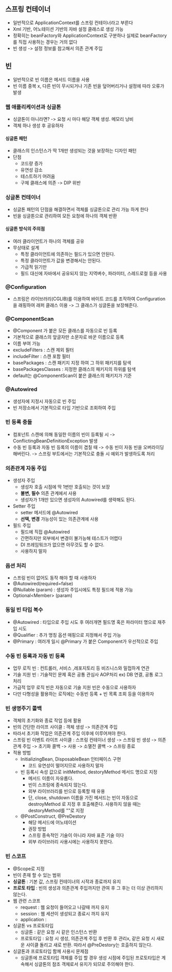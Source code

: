 ## 스프링 컨테이너
- 일반적으로 ApplicationContext를 스프링 컨테이너라고 부른다
- Xml 기반, 어노테이션 기반의 자바 설정 클래스로 생성 가능
- 정확히는 beanFactory와 ApplicationContext로 구분하나 실제로 beanFactory를 직접 사용하는 경우는 거의 없다
- 빈 생성 -> 설정 정보를 참고해서 의존 관계 주입

## 빈
- 일반적으로 빈 이름은 메서드 이름을 사용
- 빈 이름 중복 x, 다른 빈이 무시되거나 기존 빈을 덮어버리거나 설정에 따라 오류가 발생

### 웹 애플리케이션과 싱글톤
- 싱글톤이 아니라면? -> 요청 시 마다 해당 객체 생성. 메모리 낭비
- 객체 하나 생성 후 공유하자
#### 싱글톤 패턴
- 클래스의 인스턴스가 딱 1개만 생성되는 것을 보장하는 디자인 패턴
- 단점
	- 코드량 증가
	- 유연성 감소
	- 테스트하기 어려움
	- 구체 클래스에 의존 -> DIP 위반

### 싱글톤 컨테이너
- 싱글톤 패턴의 단점을 해결하면서 객체를 싱글톤으로 관리 가능 하게 한다
- 빈을 싱글톤으로 관리하여 모든 요청에 하나의 객체 반환
#### 싱글톤 방식의 주의점
- 여러 클라이언트가 하나의 객체를 공유
- 무상태로 설계
	- 특정 클라이언트에 의존하는 필드가 있으면 안된다.
	- 특정 클라이언트가 값을 변경해서는 안된다.
	- 가급적 읽기만
	- 필드 대신에 자바에서 공유되지 않는 지역벼수, 파라미터, 스레드로컬 등을 사용

### @Configuration
- 스프링은 라이브러리(CGLIB)를 이용하여 바이트 코드를 조작하여 Configuration 을 래핑하여 래퍼 클래스 이용 -> 그 클래스가 싱글톤을 보장해준다.

### @ComponentScan
- @Component 가 붙은 모든 클래스를 자동으로 빈 등록
- 기본적으로 클래스의 앞글자만 소문자로 바꾼 이름으로 등록
- 이름 부여 가능
- excludeFilters : 스캔 제외 필터
- includeFilter : 스캔 포함 필터
- basePackages : 스캔 패키지 지정 하여 그 하위 패키지를 탐색
- basePackagesClasses : 지정한 클래스의 패키지의 하위를 탐색
- default는 @ComponentScan이 붙은 클래스의 패키지가 기준

### @Autowired
- 생성자에 지정시 자동으로 빈 주입
- 빈 저장소에서 기본적으로 타입 기반으로 조회하여 주입

### 빈 등록 충돌 
- 컴포넌트 스캔에 의해 동일한 이름의 빈이 등록될 시 -> ConflictingBeanDefinitionException 발생
- 수동 빈 등록과 자동 빈 등록의 이름이 겹칠 때 -> 수동 빈이 자동 빈을 오버라이딩 해버린다. -> 스프링 부트에서는 기본적으로 충돌 시 예외가 발생하도록 처리

### 의존관계 자동 주입
- 생성자 주입
	- 생성자 호출 시점에 딱 1번만 호출되는 것이 보장
	- **불변, 필수** 의존 관계에서 사용
	- 생성자가 1개만 있으면 생성자의 Autowired를 생략해도 된다.
- Setter 주입
	- setter 메서드에 @Autowired
	- **선택, 변경** 가능성이 있는 의존관계에 사용
- 필드 주입
	- 필드에 직접 @Autowired
	- 간편하지만 외부에서 변경이 불가능해 테스트가 어렵다
	- DI 프레임워크가 없으면 아무것도 할 수 없다.
	- 사용하지 말자

### 옵션 처리
- 스프링 빈이 없어도 동작 해야 할 때 사용하자
- @Autowired(required=false)
- @Nullable (param) : 생성자 주입시에도 특정 필드에 적용 가능
- Optional\<Member\> (param) 

### 동일 빈 타입 복수
- @Autowired : 타입으로 주입 시도 후 여러개면 필드명 혹은 파라미터 명으로 재주입 시도
- @Qualifier : 추가 명칭 옵션 매핑으로 지정해서 주입 가능
- @Primary : 여러개 일시 @Primary 가 붙은 Component가 우선적으로 주입

### 수동 빈 등록과 자동 빈 등록
- 업무 로직 빈 : 컨트롤러, 서비스 ,레포지토리 등 비즈니스와 밀접하게 연관
- 기술 지원 빈 : 기술적인 문제 혹은 공통 관심사 AOP처리 ex) DB 연결, 공통 로그 처리
- 가급적 업무 로직 빈은 자동으로 기술 지원 빈은 수동으로 사용하자
- 다만 다형성을 활용하는 로직에는 수동빈 등록 + 빈 목록 조회 등을 이용하자

### 빈 생명주기 콜백
- 객체의 초기화와 종료 작업 등에 활용
- 빈의 간단한 라이프 사이클 : 객체 생성 -> 의존관계 주입
- 따라서 초기화 작업은 의존관계 주입 이후에 이루어져야 한다.
- 스프링 빈 이벤트 라이프 사이클 : 스프링 컨테이너 생성 -> 스프링 빈 생성 -> 의존관계 주입 -> 초기화 콜백 -> 사용 -> 소멸전 콜백 -> 스프링 종료
- 적용 방법
	- InitializingBean, DisposableBean 인터페이스 구현
		- 코드 유연성이 떨어지므로 사용하지 말자
	- 빈 등록시 속성 값으로 initMethod, destoryMethod 메서드 명으로 지정
		- 메서드 이름이 자유롭다.
		- 빈이 스프링에 종속되지 않는다.
		- 외부 라이브러리를 빈으로 등록할 때 유용
		- 단, close, shutdown 이름을 가진 메서드는 빈이 자동으로 destroyMethod 로 지정 후 호출해준다. 사용하지 않을 때는 destoryMethod를 ""로 지정
	- @PostConstruct, @PreDestory
		- 해당 메서드에 어노테이션
		- 권장 방법
		- 스프링 종속적인 기술이 아니라 자바 표준 기술 이다
		- 외부 라이브러리 사용시에는 사용하지 못한다.

### 빈 스코프
- @Scope로 지정
- 빈이 존재 할 수 있는 범위
- **싱글톤** : 기본 값, 스프링 컨테이너의 시작과 종료까지 유지
- **프로토 타입** : 빈의 생성과 의존관계 주입까지만 관여 후 그  후는 더 이상 관리하지 않는다.
- 웹 관련 스코프
	- request : 웹 요청이 들어오고 나갈때 까지 유지
	- session : 웹 세션이 생성되고 종료시 까지 유지
	- application : 
- 싱글톤 vs 프로토타입
	- 싱글톤 : 같은 요청 시 같은 인스턴스 반환
	- 프로토타입 : 요청 시 생성, 의존관계 주입 후 반환 후 관리x, 같은 요청 시 새로운 사이클 돌리고 새로 반환. 따라서 @PreDestory는 호출하지 않는다.
- 싱글톤과 프로토타입 함께 사용시 문제점
	- 싱글톤에 프로토타입 객체를 주입 할 경우 생성 시점에 주입된 프로토타입은 계속해서 싱글톤의 참조 객체로서 유지가 되므로 주의해야 한다.